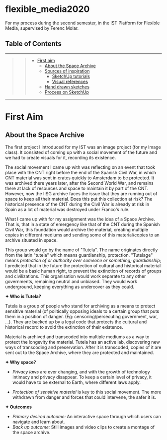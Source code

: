 # flexible_media2020
 For my process during the second semester, in the IST Platform for Flexible Media, supervised by Ferenc Molar.

## Table of Contents
---
>> - [First aim](#first-aim)
>>    - [About the Space Archive](#about-the-space-archive)
>>    - [Sources of inspiration](#sources-of-inspiration)
>>       - [SketchUp tutorials](#sketchup-tutorials)
>>       - [Visual references](#visual-references)
>>    - [Hand drawn sketches](#hand-drawn-sketches)
>>    - [Process on SketchUp](#process-on-sketchup)

----

# First Aim

## About the Space Archive

The first project I introduced for my IST was an image project (for my Image class). It consisted of coming up with a social movement of the future and we had to create visuals for it, recording its existence.

The social movement I came up with was reflecting on an event that took place with the CNT right before the end of the Spanish Civil War, in which CNT material was sent in crates quickly to Amsterdam to be protected. It was archived there years later, after the Second World War, and remains there at lack of resources and space to maintain it by part of the CNT. However, now the IISG archive faces the issue that they are running out of space to keep all their material. Does this put this collection at risk? The historical presence of the CNT during the Civil War is already at risk in Spain as a lot of material was destroyed under Franco's rule.

What I came up with for my assignment was the idea of a Space Archive. That is, that in a state of emergency like that of the CNT during the Spanish Civil War, this foundation would archive the material, creating multiple copies in different mediums and sending some of this material/copies to an archive situated in space.

This group would go by the name of "Tutela". The name originates directly from the latin "tutela" which means guardianship, protection. "Tutelage" means _protection of or authority over someone or something; guardianship_; I predicted that in the future the protection of cultural and historical material would be a basic human right, to prevent the extinction of records of groups and civilizations. This organisation would work separate to any other governments, remaining neutral and unbiased. They would work underground, keeping everything as undercover as they could.


**✦ Who is Tutela?**

Tutela is a group of people who stand for archiving as a means to protect sensitive material (of politically opposing ideals to a certain group that puts them in a position of danger. (Eg: censoring/persecuting government, war, …). They are backed up by a legal code that protects the cultural and historical record to avoid the extinction of their existence.

Material is archived and transcoded into multiple mediums as a way to protect the longevity the material. Tutela has an active lab, discovering new ways of transcoding and preservation. After it is transcoded, copies of it are sent out to the Space Archive, where they are protected and maintained.


**✦ Why space?**
- _Privacy laws_ are ever changing, and with the growth of technology intimacy and privacy disappear. To keep a certain level of privacy, it would have to be external to Earth, where different laws apply.

- _Protection of sensitive material_ is key to this social movement. The more withdrawn from danger and forces that could intervene, the safer it is.  


**✦ Outcomes**

- _Primary desired outcome:_ An interactive space through which users can navigate and learn about.
- _Back up outcome:_ Still images and video clips to create a montage of the space archive.

